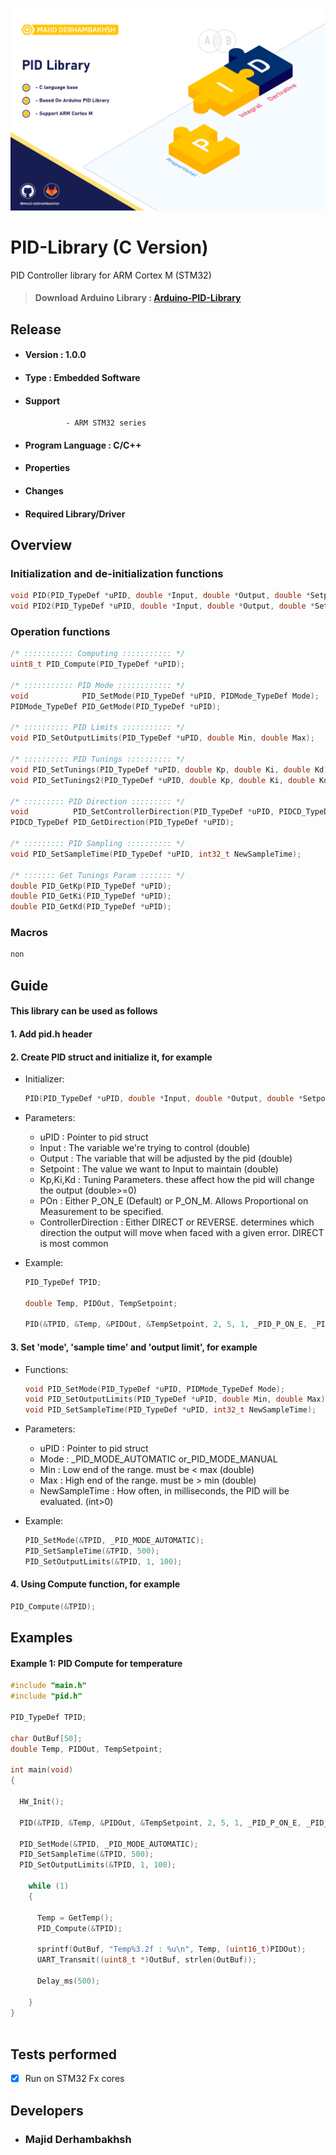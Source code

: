 ![Banner](Banner.png)

# PID-Library (C Version)

PID Controller library for ARM Cortex M (STM32)

> #### Download Arduino Library : [Arduino-PID-Library](https://github.com/br3ttb/Arduino-PID-Library)  

## Release

- #### Version : 1.0.0

- #### Type : Embedded Software

- #### Support  

               - ARM STM32 series  

- #### Program Language : C/C++

- #### Properties

- #### Changes  

- #### Required Library/Driver

## Overview

### Initialization and de-initialization functions

```c++
void PID(PID_TypeDef *uPID, double *Input, double *Output, double *Setpoint, double Kp, double Ki, double Kd, PIDPON_TypeDef POn, PIDCD_TypeDef ControllerDirection);
void PID2(PID_TypeDef *uPID, double *Input, double *Output, double *Setpoint, double Kp, double Ki, double Kd, PIDCD_TypeDef ControllerDirection);
```

### Operation functions

```c++
/* ::::::::::: Computing ::::::::::: */
uint8_t PID_Compute(PID_TypeDef *uPID);

/* ::::::::::: PID Mode :::::::::::: */
void            PID_SetMode(PID_TypeDef *uPID, PIDMode_TypeDef Mode);
PIDMode_TypeDef PID_GetMode(PID_TypeDef *uPID);

/* :::::::::: PID Limits ::::::::::: */
void PID_SetOutputLimits(PID_TypeDef *uPID, double Min, double Max);

/* :::::::::: PID Tunings :::::::::: */
void PID_SetTunings(PID_TypeDef *uPID, double Kp, double Ki, double Kd);
void PID_SetTunings2(PID_TypeDef *uPID, double Kp, double Ki, double Kd, PIDPON_TypeDef POn);

/* ::::::::: PID Direction ::::::::: */
void          PID_SetControllerDirection(PID_TypeDef *uPID, PIDCD_TypeDef Direction);
PIDCD_TypeDef PID_GetDirection(PID_TypeDef *uPID);

/* ::::::::: PID Sampling :::::::::: */
void PID_SetSampleTime(PID_TypeDef *uPID, int32_t NewSampleTime);

/* ::::::: Get Tunings Param ::::::: */
double PID_GetKp(PID_TypeDef *uPID);
double PID_GetKi(PID_TypeDef *uPID);
double PID_GetKd(PID_TypeDef *uPID);
```

### Macros

```diff  
non   
```

## Guide

#### This library can be used as follows

#### 1.  Add pid.h header  

#### 2.  Create PID struct and initialize it, for example

- Initializer:

  ```c++
  PID(PID_TypeDef *uPID, double *Input, double *Output, double *Setpoint, double Kp, double Ki, double Kd, PIDPON_TypeDef POn, PIDCD_TypeDef ControllerDirection);
  ```

- Parameters:  
  - uPID : Pointer to pid struct
  - Input : The variable we're trying to control (double)
  - Output : The variable that will be adjusted by the pid (double)
  - Setpoint : The value we want to Input to maintain (double)
  - Kp,Ki,Kd : Tuning Parameters. these affect how the pid will change the output (double>=0)
  - POn : Either P_ON_E (Default) or P_ON_M. Allows Proportional on Measurement to be specified.  
  - ControllerDirection : Either DIRECT or REVERSE. determines which direction the output will move when faced with a given error. DIRECT is most common  

- Example:

  ```c++  
  PID_TypeDef TPID;

  double Temp, PIDOut, TempSetpoint;

  PID(&TPID, &Temp, &PIDOut, &TempSetpoint, 2, 5, 1, _PID_P_ON_E, _PID_CD_DIRECT);
  ```

#### 3.  Set 'mode', 'sample time' and 'output limit', for example  

- Functions:

  ```c++
  void PID_SetMode(PID_TypeDef *uPID, PIDMode_TypeDef Mode);
  void PID_SetOutputLimits(PID_TypeDef *uPID, double Min, double Max);
  void PID_SetSampleTime(PID_TypeDef *uPID, int32_t NewSampleTime);
  ```

- Parameters:  
  - uPID : Pointer to pid struct
  - Mode : _PID_MODE_AUTOMATIC or_PID_MODE_MANUAL
  - Min : Low end of the range. must be < max (double)
  - Max : High end of the range. must be > min (double)
  - NewSampleTime : How often, in milliseconds, the PID will be evaluated. (int>0)  

- Example:

  ```c++  
  PID_SetMode(&TPID, _PID_MODE_AUTOMATIC);
  PID_SetSampleTime(&TPID, 500);
  PID_SetOutputLimits(&TPID, 1, 100);
  ```
  
#### 4.  Using Compute function, for example  

```c++
PID_Compute(&TPID);
```  

## Examples  

#### Example 1: PID Compute for temperature

```c++  
#include "main.h"
#include "pid.h"

PID_TypeDef TPID;

char OutBuf[50];
double Temp, PIDOut, TempSetpoint;

int main(void)
{
 
  HW_Init();
  
  PID(&TPID, &Temp, &PIDOut, &TempSetpoint, 2, 5, 1, _PID_P_ON_E, _PID_CD_DIRECT);
 
  PID_SetMode(&TPID, _PID_MODE_AUTOMATIC);
  PID_SetSampleTime(&TPID, 500);
  PID_SetOutputLimits(&TPID, 1, 100);
  
    while (1) 
    {
  
      Temp = GetTemp();
      PID_Compute(&TPID);
      
      sprintf(OutBuf, "Temp%3.2f : %u\n", Temp, (uint16_t)PIDOut);
      UART_Transmit((uint8_t *)OutBuf, strlen(OutBuf));
      
      Delay_ms(500);
    
    }
}
   
```

## Tests performed

- [x] Run on STM32 Fx cores

## Developers

- ### Majid Derhambakhsh
